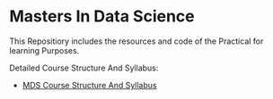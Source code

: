 # Masters In Data Science

This Repositiory includes the resources and code of the Practical for learning Purposes.

Detailed Course Structure And Syllabus:

- [MDS Course Structure And Syllabus](../MDS-Course-Structure%20and%20Syllabus.pdf)


